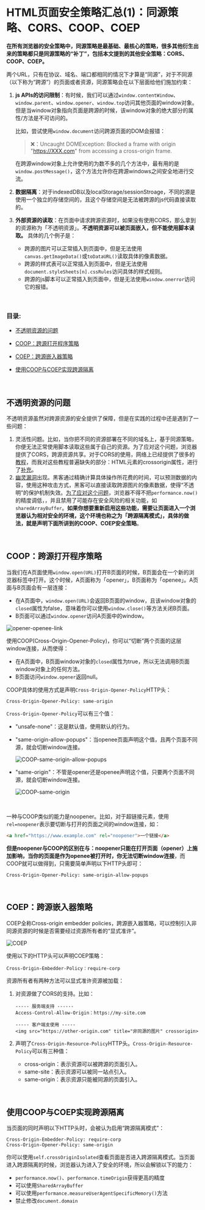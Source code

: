# HTML页面安全策略汇总(1)：同源策略、CORS、COOP、COEP

**在所有浏览器的安全策略中，同源策略是最基础、最核心的策略，很多其他衍生出来的策略都只是同源策略的“补丁”，包括本文提到的其他安全策略：CORS、COOP、COEP。** 

两个URL，只有在协议、域名、端口都相同的情况下才算是“同源”，对于不同源（以下称为“跨源”）的页面或者资源，同源策略会在以下层面给他们施加约束：

1. **js APIs的访问限制**：有时候，我们可以通过`window.contentWindow`、`window.parent`、`window.opener`、`window.top`访问其他页面的window对象。但是当window对象指向页面是跨源的时候，该window对象的绝大部分的属性/方法是不可访问的。

   比如，尝试使用`window.document`访问跨源页面的DOM会报错：

   > ❌：Uncaught DOMException: Blocked a frame with origin "https://XXX.com" from accessing a cross-origin frame.

   在跨源window对象上允许使用的为数不多的几个方法中，最有用的是`window.postMessage()`，这个方法允许你在跨源windows之间安全地进行交流。

2. **数据隔离**：对于indexedDB以及localStorage/sessionStroage，不同的源是使用一个独立的存储空间的，且这个存储空间是无法被跨源的js代码直接读取的。

3. **外部资源的读取**：在页面中请求跨源资源时，如果没有使用CORS，那么拿到的资源称为「不透明资源」。**不透明资源可以被页面嵌入，但不能使用脚本读取。** 具体的几个例子是：

   - 跨源的图片可以正常插入到页面中，但是无法使用`canvas.getImageData()`或`toDataURL()`读取具体的像素数据。
   - 跨源的样式表可以正常插入到页面中，但是无法使用`document.styleSheets[n].cssRules`访问具体的样式规则。
   - 跨源的js脚本可以正常插入到页面中，但是无法使用`window.onerror`访问它的报错。


<br/>


### 目录:

- [不透明资源的问题](#不透明资源的问题)

- [COOP：跨源打开程序策略](#coop跨源打开程序策略)

- [COEP：跨源嵌入器策略](#coep跨源嵌入器策略)

- [使用COOP与COEP实现跨源隔离](#使用coop与coep实现跨源隔离)
<br/>


## 不透明资源的问题

不透明资源虽然对跨源资源的安全提供了保障，但是在实践的过程中还是遇到了一些问题：

1. 灵活性问题。比如，当你把不同的资源部署在不同的域名上，基于同源策略，你便无法正常使用脚本读取这些属于自己的资源。为了应对这个问题，浏览器提供了CORS，跨源资源共享。对于CORS的使用，网络上已经提供了很多的[教程](https://developer.mozilla.org/en-US/docs/Web/HTTP/CORS)，而我对这些教程普遍缺失的部分：HTML元素的crossorigin属性，进行了[补充](./2.5.md)。
2. [幽灵漏洞](https://zh.m.wikipedia.org/zh-hant/%E5%B9%BD%E7%81%B5%E6%BC%8F%E6%B4%9E)出现。黑客通过精确计算具体操作所花费的时间，可以预测数据的内容，使用这种攻击方式，黑客可以直接读取跨源图片的像素数据，使得“不透明”的保护机制失效。[为了应对这个问题](https://www.mozilla.org/en-US/security/advisories/mfsa2018-01/)，浏览器不得不把`performance.now()`的精度调低，，并且禁用了可能存在安全风险的相关功能，如`sharedArrayBuffer`。**如果你想要重新启用这些功能，需要让页面进入一个浏览器认为相对安全的环境，这个环境也称之为「跨源隔离模式」，具体的做法，就是声明下面所讲到的COOP、COEP安全策略**。


<br/>


## COOP：跨源打开程序策略

当我们在A页面使用`window.open(URL)`打开B页面的时候，B页面会在一个新的浏览器标签中打开。这个时候，A页面称为「opener」，B页面称为「openee」。A页面与B页面会有一层连接：

- 在A页面中，`window.open(URL)`会返回B页面的window，且该window对象的`closed`属性为false，意味着你可以使用`window.close()`等方法关闭B页面。
- B页面可以通过`window.opener`访问A页面中的window。

![opener-openee-link](assets/chapter7/opener-openee-link.jpeg)

使用COOP(Cross-Origin-Opener-Policy)，你可以“切断”两个页面的这层window连接，从而使得： 

- 在A页面中，B页面window对象的`closed`属性为true，所以无法调用B页面window对象上的任何方法。
- B页面访问`window.opener`返回null。

COOP具体的使用方式是声明`Cross-Origin-Opener-Policy`HTTP头：

```http
Cross-Origin-Opener-Policy: same-origin
```

`Cross-Origin-Opener-Policy`可以有三个值：

- "unsafe-none"：这是默认值，使用默认的行为。 

- "same-origin-allow-popups"：当openee页面声明这个值，且两个页面不同源，就会切断window连接。

  ![COOP-same-origin-allow-popups](assets/chapter7/COOP-same-origin-allow-popups.jpeg)

- "same-origin"：不管是opener还是openee声明这个值，只要两个页面不同源，就会切断window连接。

  ![COOP-same-origin](assets/chapter7/COOP-same-origin.jpeg)

<br />

一种与COOP类似的能力是noopener。比如，对于超链接元素，使用`rel=noopener`表示要切断与打开的页面之间的window连接，如：

```html
<a href="https://www.example.com" rel="noopener">一个链接</a>
```

**但是noopener与COOP的区别在与：noopener只能在打开页面（opener）上施加影响，当你的页面是作为openee被打开时，你无法切断window连接**，而COOP就可以做得到，只需要简单声明以下HTTP头即可：

```http
Cross-Origin-Opener-Policy: same-origin-allow-popups
```


<br/>


## COEP：跨源嵌入器策略

COEP全称Cross-origin embedder policies，跨源嵌入器策略，可以控制引入非同源资源的时候是否需要经过资源所有者的“显式准许”。

![COEP](assets/chapter7/COEP.jpeg)

使用以下的HTTP头可以声明COEP策略：

```http
Cross-Origin-Embedder-Policy：require-corp
```

资源所有者有两种方法可以显式准许资源被加载：

1. 对资源做了CORS的支持。比如：

   ```
   ----- 服务端支持 ------
   Access-Control-Allow-Origin：https://my-site.com
   
   ----- 客户端支使用 -----
   <img src="https://other-origin.com" title="非同源的图片" crossorigin>
   ```

2. 声明了`Cross-Origin-Resource-Policy`HTTP头。`Cross-Origin-Resource-Policy`可以有三种值：

   - cross-origin：表示资源可以被跨源的页面引入。
   - same-site：表示资源可以被同一站点引入。
   - same-origin：表示资源只能被同源的页面引入。


<br/>


## 使用COOP与COEP实现跨源隔离

当页面的同时声明以下HTTP头时，会被认为启用“跨源隔离模式”：

```http
Cross-Origin-Embedder-Policy: require-corp
Cross-Origin-Opener-Policy: same-origin
```

你可以使用`self.crossOriginIsolated`查看页面是否进入跨源隔离模式。当页面进入跨源隔离的时候，浏览器认为进入了安全的环境，所以会解锁以下的能力：

- `performance.now()`、`performance.timeOrigin`获得更高的精度
- 可以使用`SharedArrayBuffer`
- 可以使用`performance.measureUserAgentSpecificMemory()`方法
- 禁止修改`document.domain`













